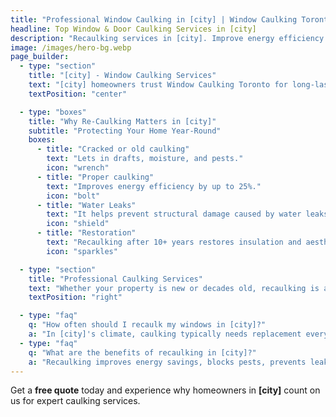 ```yaml
---
title: "Professional Window Caulking in [city] | Window Caulking Toronto"
headline: Top Window & Door Caulking Services in [city]
description: "Recaulking services in [city]. Improve energy efficiency & seal your windows and doors. Get a free estimate today!"
image: /images/hero-bg.webp
page_builder:
  - type: "section"
    title: "[city] - Window Caulking Services"
    text: "[city] homeowners trust Window Caulking Toronto for long-lasting, energy-efficient sealing solutions. Our expert caulking and recaulking services help preserve the comfort, durability, and appearance of your property."
    textPosition: "center"

  - type: "boxes"
    title: "Why Re-Caulking Matters in [city]"
    subtitle: "Protecting Your Home Year-Round"
    boxes:
      - title: "Cracked or old caulking"
        text: "Lets in drafts, moisture, and pests."
        icon: "wrench"
      - title: "Proper caulking"
        text: "Improves energy efficiency by up to 25%."
        icon: "bolt"
      - title: "Water Leaks"
        text: "It helps prevent structural damage caused by water leaks."
        icon: "shield"
      - title: "Restoration"
        text: "Recaulking after 10+ years restores insulation and aesthetics."
        icon: "sparkles"

  - type: "section"
    title: "Professional Caulking Services"
    text: "Whether your property is new or decades old, recaulking is a simple yet essential upgrade. From windows and doors to basements and bathrooms, we deliver quality results across [city] with a 10-year warranty."
    textPosition: "right"

  - type: "faq"
    q: "How often should I recaulk my windows in [city]?"
    a: "In [city]'s climate, caulking typically needs replacement every 10–15 years due to weather wear."
  - type: "faq"
    q: "What are the benefits of recaulking in [city]?"
    a: "Recaulking improves energy savings, blocks pests, prevents leaks, and boosts property value in [city]."
---
```


Get a **free quote** today and experience why homeowners in **[city]** count on us for expert caulking services.
